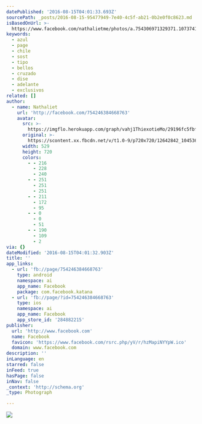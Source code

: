 ```yaml
---
datePublished: '2016-08-15T04:01:33.693Z'
sourcePath: _posts/2016-08-15-95477949-7e40-4c5f-ab21-0b2e0f0c8623.md
isBasedOnUrl: >-
  https://www.facebook.com/nathalietme/photos/a.754306971329371.1073741828.754246384668763/1045368255556573/?type=3&theater
keywords:
  - azul
  - page
  - chile
  - sost
  - tipo
  - bellos
  - cruzado
  - dise
  - adelante
  - exclusivos
related: []
author:
  - name: Nathaliet
    url: 'http://facebook.com/754246384668763'
    avatar:
      src: >-
        https://imgflo.herokuapp.com/graph/vahj1ThiexotieMo/29196fc5fbf6e81ff4138f85aefe5eb9/croprotate.jpg?cropheight=720&cropwidth=529&degrees=0&input=https%3A%2F%2Fscontent.xx.fbcdn.net%2Fv%2Ft1.0-9%2Fp720x720%2F12642842_1045368255556573_66262059082816373_n.jpg%3Foh%3Dbb1f87f19be8528300b48b67ffb631d4%26oe%3D584A3792&x=96&y=0
      original: >-
        https://scontent.xx.fbcdn.net/v/t1.0-9/p720x720/12642842_1045368255556573_66262059082816373_n.jpg?oh=bb1f87f19be8528300b48b67ffb631d4&oe=584A3792
      width: 529
      height: 720
      colors:
        - - 216
          - 228
          - 240
        - - 251
          - 251
          - 251
        - - 211
          - 172
          - 95
        - - 0
          - 0
          - 51
        - - 190
          - 109
          - 2
via: {}
dateModified: '2016-08-15T04:01:32.903Z'
title: ''
app_links:
  - url: 'fb://page/754246384668763'
    type: android
    namespace: ai
    app_name: Facebook
    package: com.facebook.katana
  - url: 'fb://page/?id=754246384668763'
    type: ios
    namespace: ai
    app_name: Facebook
    app_store_id: '284882215'
publisher:
  url: 'http://www.facebook.com'
  name: Facebook
  favicon: 'https://www.facebook.com/rsrc.php/yV/r/hzMapiNYYpW.ico'
  domain: www.facebook.com
description: ''
inLanguage: en
starred: false
inFeed: true
hasPage: false
inNav: false
_context: 'http://schema.org'
_type: Photograph

---
```

![](https://imgflo.herokuapp.com/graph/vahj1ThiexotieMo/29196fc5fbf6e81ff4138f85aefe5eb9/croprotate.jpg?cropheight=720&cropwidth=529&degrees=0&input=https%3A%2F%2Fscontent.xx.fbcdn.net%2Fv%2Ft1.0-9%2Fp720x720%2F12642842_1045368255556573_66262059082816373_n.jpg%3Foh%3Dbb1f87f19be8528300b48b67ffb631d4%26oe%3D584A3792&x=96&y=0)